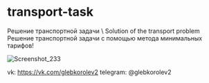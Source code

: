 # transport-task
Решение транспортной задачи \ Solution of the transport problem
Решение транспортной задачи с помощью метода минимальных тарифов!

![Screenshot_233](https://user-images.githubusercontent.com/58464440/112841243-eec93000-90a8-11eb-884e-4ae13448dc7b.png) 

vk: https://vk.com/glebkorolev2 telegram: @glebkorolev2
